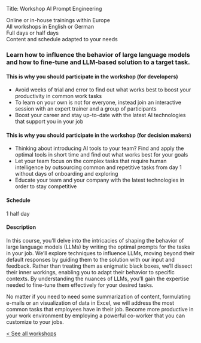 Title: Workshop AI Prompt Engineering

<span class="icon fa-map-marker"></span> Online or in-house trainings within
Europe<br> <span class="icon fa-comments"></span> All workshops in English or
German<br> <span class="icon fa-clock-o"></span> Full days or half days<br>
<span class="icon fa-edit"></span> Content and schedule adapted to your needs

### Learn how to influence the behavior of large language models and how to fine-tune and LLM-based solution to a target task.

#### This is why you should participate in the workshop (for developers)

- Avoid weeks of trial and error to find out what works best to boost your productivity in common work tasks
- To learn on your own is not for everyone, instead join an interactive session with an expert trainer and a group of participants
- Boost your career and stay up-to-date with the latest AI technologies that support you in your job

#### This is why you should participate in the workshop (for decision makers)

- Thinking about introducing AI tools to your team? Find and apply the optimal tools in short time and find out what works best for your goals
- Let your team focus on the complex tasks that require human intelligence by outsourcing common and repetitive tasks from day 1 without days of onboarding and exploring
- Educate your team and your company with the latest technologies in order to stay competitive

#### Schedule

1 half day

#### Description

In this course, you’ll delve into the intricacies of shaping the behavior of large language models (LLMs) by writing the optimal prompts for the tasks in your job. We’ll explore techniques to influence LLMs, moving beyond their default responses by guiding them to the solution with our input and feedback. Rather than treating them as enigmatic black boxes, we’ll dissect their inner workings, enabling you to adapt their behavior to specific contexts. By understanding the nuances of LLMs, you’ll gain the expertise needed to fine-tune them effectively for your desired tasks.

No matter if you need to need some summarization of content, formulating e-mails or an visualization of data in Excel, we will address the most common tasks that employees have in their job. Become more productive in your work environment by employing a powerful co-worker that you can customize to your jobs.

[< See all workshops](/#workshops)
